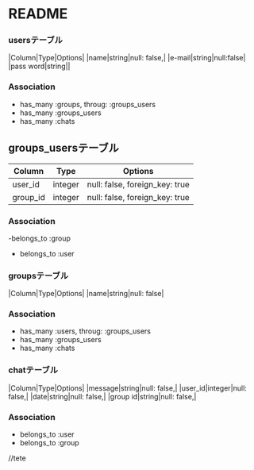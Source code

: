 # README

 ### usersテーブル

|Column|Type|Options|
|name|string|null: false,|
|e-mail|string|null:false|
|pass word|string||
### Association
- has_many :groups, throug:  :groups_users
- has_many :groups_users
-  has_many :chats

## groups_usersテーブル
|Column|Type|Options|
|------|----|-------|
|user_id|integer|null: false, foreign_key: true|
|group_id|integer|null: false, foreign_key: true|
### Association
-belongs_to :group
- belongs_to :user


### groupsテーブル
|Column|Type|Options|
|name|string|null: false|
### Association
- has_many :users, throug:  :groups_users
- has_many :groups_users
-  has_many :chats




### chatテーブル
|Column|Type|Options|
|message|string|null: false,|
|user_id|integer|null: false,|
|date|string|null: false,|
|group id|string|null: false,|
### Association
-  belongs_to :user
- belongs_to :group

//tete
